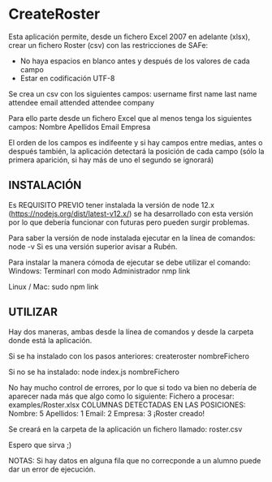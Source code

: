 # CreateRoster

Esta aplicación permite, desde un fichero Excel 2007 en adelante (xlsx), crear un fichero Roster (csv)
con las restricciones de SAFe:
- No haya espacios en blanco antes y después de los valores de cada campo
- Estar en codificación UTF-8

Se crea un csv con los siguientes campos: 
    username
    first name
    last name
    attendee email
    attended
    attendee company

Para ello parte desde un fichero Excel que al menos tenga los siguientes campos:
    Nombre
    Apellidos
    Email
    Empresa

El orden de los campos es indifeente y si hay campos entre medias, antes o después también, la aplicación
detectará la posición de cada campo (sólo la primera aparición, si hay más de uno el segundo se ignorará)

INSTALACIÓN
---------------------
Es REQUISITO PREVIO tener instalada la versión de node 12.x (https://nodejs.org/dist/latest-v12.x/) se ha desarrollado con esta versión por lo que debería funcionar con futuras pero pueden surgir problemas. 

Para saber la versión de node instalada ejecutar en la línea de comandos: node -v 
Si es una versión superior avisar a Rubén.

Para instalar la manera cómoda de ejecutar se debe utilizar el comando:
Windows: Terminarl con modo Administrador
    nmp link

Linux / Mac:
    sudo npm link

UTILIZAR
---------------
Hay dos maneras, ambas desde la línea de comandos y desde la carpeta donde está la aplicación.

Si se ha instalado con los pasos anteriores:
    createroster nombreFichero

Si no se ha instalado:
    node index.js nombreFichero

No hay mucho control de errores, por lo que si todo va bien no debería de aparecer nada más que algo como
lo siguiente:
    Fichero a procesar:  examples/Roster.xlsx
    COLUMNAS DETECTADAS EN LAS POSICIONES:
            Nombre:  5
            Apellidos:  1
            Email:  2
            Empresa:  3
    ¡Roster creado!

Se creará en la carpeta de la aplicación un fichero llamado: roster.csv

Espero que sirva ;)

NOTAS: Si hay datos en alguna fila que no correcponde a un alumno puede dar un error de ejecución.